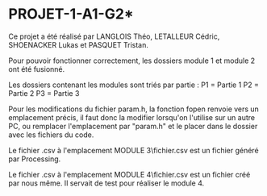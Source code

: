 # PROJET-1-A1-G2*

Ce projet a été réalisé par LANGLOIS Théo, LETALLEUR Cédric, SHOENACKER Lukas et PASQUET Tristan.

Pour pouvoir fonctionner correctement, les dossiers module 1 et module 2 ont été fusionné.

Les dossiers contenant les modules sont triés par partie :
P1 = Partie 1
P2 = Partie 2 
P3 = Partie 3

Pour les modifications du fichier param.h, la fonction fopen renvoie vers un emplacement précis, il faut donc la modifier lorsqu'on l'utilise sur un autre PC, ou remplacer l'emplacement par "param.h" et le placer dans le dossier avec les fichiers du code.

Le fichier .csv à l'emplacement MODULE 3\fichier.csv est un fichier généré par Processing.

Le fichier .csv à l'emplacement MODULE 4\fichier.csv est un fichier créé par nous même. Il servait de test pour réaliser le module 4.
